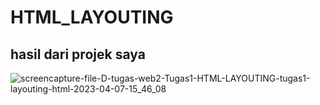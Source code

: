 # HTML_LAYOUTING
## hasil dari projek saya 


![screencapture-file-D-tugas-web2-Tugas1-HTML-LAYOUTING-tugas1-layouting-html-2023-04-07-15_46_08](https://user-images.githubusercontent.com/92739297/230576544-c90cb9b2-c69b-40e8-a83b-d06b915ddfab.png)

